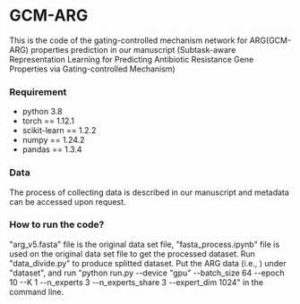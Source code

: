 # GCM-ARG

This is the code of the gating-controlled mechanism network for ARG(GCM-ARG) properties prediction in our manuscript (Subtask-aware Representation Learning for Predicting Antibiotic Resistance Gene Properties via Gating-controlled Mechanism)

### Requirement
- python 3.8
- torch == 1.12.1
- scikit-learn == 1.2.2
- numpy == 1.24.2
- pandas == 1.3.4

### Data
The process of collecting data is described in our manuscript and metadata can be accessed upon request.

### How to run the code?
"arg_v5.fasta" file is the original data set file, "fasta_process.ipynb" file is used on the original data set file to get the processed dataset.
Run "data_divide.py" to produce splitted dataset.
Put the ARG data (i.e., ) under "dataset", and run "python run.py --device "gpu" --batch_size 64 --epoch 10 --K 1 --n_experts 3  --n_experts_share 3  --expert_dim 1024" in the command line.
